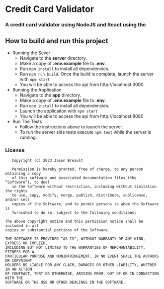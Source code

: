 # Credit Card Validator
### A credit card validator using NodeJS and React using the 

## How to build and run this project

* Running the Sever
    * Navigate to the **server** directory.
    * Make a copy of **.env.example** file to **.env**.
    * Run `npm install` to install all dependencies.
    * Run `npm run build`. Once the build is complete, launch the server with `npm start`
    * You will be able to access the api from http://localhost:3000
* Running the Application
    * Navigate to the **app** directory.
    * Make a copy of **.env.example** file to **.env**.
    * Run `npm install` to install all dependencies.
    * Launch the applicaiton with `npm start`
    * You will be able to access the api from http://localhost:8080
 * Run The Tests
    * Follow the instructions above to launch the server.
    * To run the server side tests execute `npm test` while the server is running.

### License
```
   Copyright (C) 2023 Jason Breault

   Permission is hereby granted, free of charge, to any person obtaining a copy 
   of this software and associated documentation files (the “Software”), to deal 
   in the Software without restriction, including without limitation the rights 
   to use, copy, modify, merge, publish, distribute, sublicense, and/or sell 
   copies of the Software, and to permit persons to whom the Software is 
   furnished to do so, subject to the following conditions:

The above copyright notice and this permission notice shall be included in all 
copies or substantial portions of the Software.

THE SOFTWARE IS PROVIDED “AS IS”, WITHOUT WARRANTY OF ANY KIND, EXPRESS OR IMPLIED, 
INCLUDING BUT NOT LIMITED TO THE WARRANTIES OF MERCHANTABILITY, FITNESS FOR A 
PARTICULAR PURPOSE AND NONINFRINGEMENT. IN NO EVENT SHALL THE AUTHORS OR COPYRIGHT 
HOLDERS BE LIABLE FOR ANY CLAIM, DAMAGES OR OTHER LIABILITY, WHETHER IN AN ACTION 
OF CONTRACT, TORT OR OTHERWISE, ARISING FROM, OUT OF OR IN CONNECTION WITH THE 
SOFTWARE OR THE USE OR OTHER DEALINGS IN THE SOFTWARE.